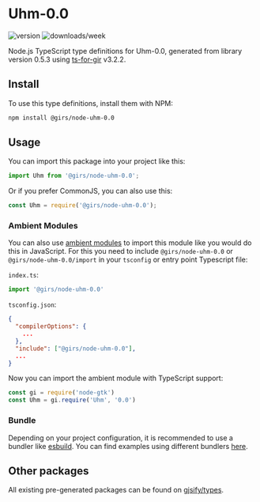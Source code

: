 
# Uhm-0.0

![version](https://img.shields.io/npm/v/@girs/node-uhm-0.0)
![downloads/week](https://img.shields.io/npm/dw/@girs/node-uhm-0.0)


Node.js TypeScript type definitions for Uhm-0.0, generated from library version 0.5.3 using [ts-for-gir](https://github.com/gjsify/ts-for-gir) v3.2.2.


## Install

To use this type definitions, install them with NPM:
```bash
npm install @girs/node-uhm-0.0
```

## Usage

You can import this package into your project like this:
```ts
import Uhm from '@girs/node-uhm-0.0';
```

Or if you prefer CommonJS, you can also use this:
```ts
const Uhm = require('@girs/node-uhm-0.0');
```

### Ambient Modules

You can also use [ambient modules](https://github.com/gjsify/ts-for-gir/tree/main/packages/cli#ambient-modules) to import this module like you would do this in JavaScript.
For this you need to include `@girs/node-uhm-0.0` or `@girs/node-uhm-0.0/import` in your `tsconfig` or entry point Typescript file:

`index.ts`:
```ts
import '@girs/node-uhm-0.0'
```

`tsconfig.json`:
```json
{
  "compilerOptions": {
    ...
  },
  "include": ["@girs/node-uhm-0.0"],
  ...
}
```

Now you can import the ambient module with TypeScript support: 

```ts
const gi = require('node-gtk')
const Uhm = gi.require('Uhm', '0.0')
```


### Bundle

Depending on your project configuration, it is recommended to use a bundler like [esbuild](https://esbuild.github.io/). You can find examples using different bundlers [here](https://github.com/gjsify/ts-for-gir/tree/main/examples).

## Other packages

All existing pre-generated packages can be found on [gjsify/types](https://github.com/gjsify/types).

